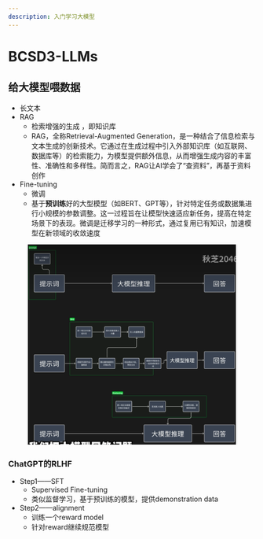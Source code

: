 ```yaml
---
description: 入门学习大模型
---
```


# BCSD3-LLMs

## 给大模型喂数据

* 长文本
* RAG
  * 检索增强的生成 ，即知识库
  * RAG，全称Retrieval-Augmented Generation，是一种结合了信息检索与文本生成的创新技术。它通过在生成过程中引入外部知识库（如互联网、数据库等）的检索能力，为模型提供额外信息，从而增强生成内容的丰富性、准确性和多样性。简而言之，RAG让AI学会了“查资料”，再基于资料创作
* Fine-tuning
  * 微调
  * 基于**预训练**好的大型模型（如BERT、GPT等），针对特定任务或数据集进行小规模的参数调整。这一过程旨在让模型快速适应新任务，提高在特定场景下的表现。微调是迁移学习的一种形式，通过复用已有知识，加速模型在新领域的收敛速度

<figure><img src="../../.gitbook/assets/image (1) (1) (1).png" alt=""><figcaption></figcaption></figure>

### ChatGPT的RLHF

* Step1——SFT
  * Supervised Fine-tuning
  * 类似监督学习，基于预训练的模型，提供demonstration data
* Step2——alignment
  * 训练一个reward model
  * 针对reward继续规范模型

